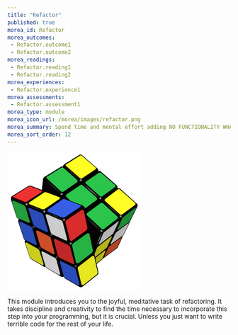 ```yaml
---
title: "Refactor"
published: true
morea_id: Refactor
morea_outcomes:
 - Refactor.outcome1
 - Refactor.outcome2
morea_readings:
 - Refactor.reading1
 - Refactor.reading2
morea_experiences:
 - Refactor.experience1
morea_assessments:
 - Refactor.assessment1
morea_type: module
morea_icon_url: /morea/images/refactor.png
morea_summary: Spend time and mental effort adding NO FUNCTIONALITY WHATSOEVER
morea_sort_order: 12
---
```

![](../../morea/images/refactor.png)

This module introduces you to the joyful, meditative task of refactoring. It takes discipline and creativity to find the time necessary to incorporate this step into your programming, but it is crucial. Unless you just want to write terrible code for the rest of your life.
